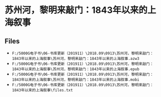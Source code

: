# 苏州河，黎明来敲门：1843年以来的上海叙事

## Files

- `F:/5000G电子书\06-书库更新（201911）\2018.09\0913\苏州河，黎明来敲门：1843年以来的上海叙事\苏州河，黎明来敲门：1843年以来的上海叙事.azw3`
- `F:/5000G电子书\06-书库更新（201911）\2018.09\0913\苏州河，黎明来敲门：1843年以来的上海叙事\苏州河，黎明来敲门：1843年以来的上海叙事.epub`
- `F:/5000G电子书\06-书库更新（201911）\2018.09\0913\苏州河，黎明来敲门：1843年以来的上海叙事\苏州河，黎明来敲门：1843年以来的上海叙事.mobi`
- `F:/5000G电子书\06-书库更新（201911）\2018.09\0913\苏州河，黎明来敲门：1843年以来的上海叙事\files.txt`
